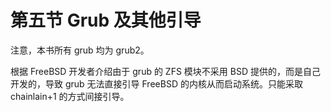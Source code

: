 # 第五节 Grub 及其他引导

注意，本书所有 grub 均为 grub2。

根据 FreeBSD 开发者介绍由于 grub 的 ZFS 模块不采用 BSD 提供的，而是自己开发的，导致 grub 无法直接引导 FreeBSD 的内核从而启动系统。只能采取 chainlain+1 的方式间接引导。
